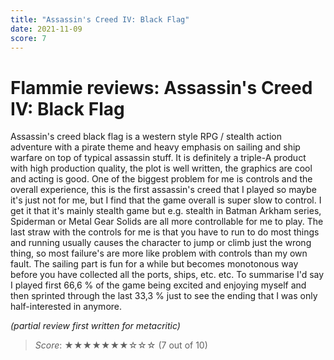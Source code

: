 ```yaml
---
title: "Assassin's Creed IV: Black Flag"
date: 2021-11-09
score: 7
---
```


# Flammie reviews: Assassin's Creed IV: Black Flag

Assassin's creed black flag is a western style RPG / stealth action
adventure with a pirate theme and heavy emphasis on sailing and ship
warfare on top of typical assassin stuff. It is definitely a triple-A
product with high production quality, the plot is well written, the
graphics are cool and acting is good. One of the biggest problem for
me is controls and the overall experience, this is the first assassin's
creed that I played so maybe it's just not for me, but I find that the
game overall is super slow to control. I get it that it's mainly stealth
game but e.g. stealth in Batman Arkham series, Spiderman or Metal Gear
Solids are all more controllable for me to play. The last straw with the
controls for me is that you have to run to do most things and running
usually causes the character to jump or climb just the wrong thing, so
most failure's are more like problem with controls than my own fault. The
sailing part is fun for a while but becomes monotonous way before you
have collected all the ports, ships, etc. etc. To summarise I'd say I
played first 66,6 % of the game being excited and enjoying myself and
then sprinted through the last 33,3 % just to see the ending that I was
only half-interested in anymore.

*(partial review first written for metacritic)*

> *Score*: ★★★★★★★☆☆☆ (7 out of 10)
